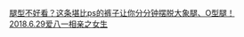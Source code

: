   
[腿型不好看？这条堪比ps的裤子让你分分钟摆脱大象腿、O型腿！](http://www.dianyue.me/archives/898/c7t9f5ewjof02ihw/)  
[2018.6.29爱八一相亲之女生](http://www.dianyue.me/archives/796/1wleixb97q2k7m9s/)